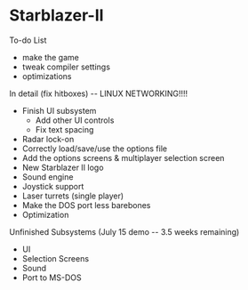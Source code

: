 # Starblazer-II
To-do List
- make the game
- tweak compiler settings
- optimizations

In detail (fix hitboxes) -- LINUX NETWORKING!!!!
- Finish UI subsystem
  - Add other UI controls
  - Fix text spacing
- Radar lock-on
- Correctly load/save/use the options file
- Add the options screens & multiplayer selection screen
- New Starblazer II logo
- Sound engine
- Joystick support
- Laser turrets (single player)
- Make the DOS port less barebones
- Optimization

Unfinished Subsystems (July 15 demo -- 3.5 weeks remaining)
- UI
- Selection Screens
- Sound
- Port to MS-DOS
